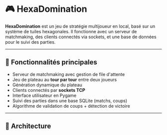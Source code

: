 # 🎮 HexaDomination

**HexaDomination** est un jeu de stratégie multijoueur en local, basé sur un système de tuiles hexagonales. Il fonctionne avec un serveur de matchmaking, des clients connectés via sockets, et une base de données pour le suivi des parties.

---

## 🚀 Fonctionnalités principales

- Serveur de matchmaking avec gestion de file d'attente
- Jeu de plateau au **tour par tour** entre deux joueurs
- Génération dynamique du plateau
- Clients connectés par **sockets TCP**
- Interface utilisateur en Pygame
- Suivi des parties dans une base SQLite (matchs, coups)
- Algorithme de validation de coups + détection de victoire

---

## 🧱 Architecture

